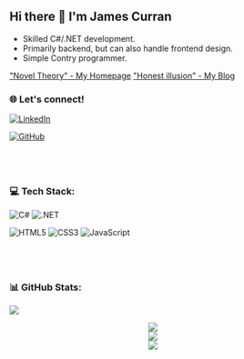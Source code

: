 ## Hi there 👋  I'm James Curran

- Skilled C#/.NET development.
- Primarily backend, but can also handle frontend design.
- Simple Contry programmer.
  
["Novel Theory" - My Homepage](https://www.noveltheory.com)
["Honest illusion" - My Blog](http://www.honestillusion.com)


### 🌐 Let's connect!
[![LinkedIn](https://img.shields.io/badge/linkedin-%230077B5.svg?style=for-the-badge&logo=linkedin&logoColor=white)](https://linkedin.com/in/jamesmcurran)

[![GitHub](https://img.shields.io/badge/GitHub-100000?style=for-the-badge&logo=github&logoColor=white)](https://github.com/jamescurran)


&nbsp;
---
### 💻 Tech Stack:

![C#](https://img.shields.io/badge/C%23-%23239120.svg?style=for-the-badge&logo=C%20Sharp&logoColor=white)
![.NET](https://img.shields.io/badge/%2eNET-%23512BD4.svg?style=for-the-badge&logo=dotnet&logoColor=white)


![HTML5](https://img.shields.io/badge/html5-%23E34F26.svg?style=for-the-badge&logo=html5&logoColor=white)
![CSS3](https://img.shields.io/badge/css3-%231572B6.svg?style=for-the-badge&logo=css3&logoColor=white)
![JavaScript](https://img.shields.io/badge/javascript-%23323330.svg?style=for-the-badge&logo=javascript&logoColor=%23F7DF1E)

&nbsp;
---

### 📊 GitHub Stats:
![](https://komarev.com/ghpvc/?username=jamescurran&style=flat-square&color=lightgray)

<div align="center">
  <img src="https://github-readme-stats.vercel.app/api?username=jamescurran&theme=ayu-mirage&hide_border=true&include_all_commits=false&count_private=true"/><br/>
    <img src="https://github-readme-stats.vercel.app/api/top-langs/?username=jamescurran&theme=ayu-mirage&hide_border=true&include_all_commits=false&count_private=true&layout=compact"/></br>
  <img src="https://github-readme-streak-stats.herokuapp.com/?user=jamescurran&theme=ayu-mirage&hide_border=true"/>
</div>
 


<!--
**jamescurran/jamescurran** is a ✨ _special_ ✨ repository because its `README.md` (this file) appears on your GitHub profile.

Here are some ideas to get you started:

- 🔭 I’m currently working on ...
- 🌱 I’m currently learning ...
- 👯 I’m looking to collaborate on ...
- 🤔 I’m looking for help with ...
- 💬 Ask me about ...
- 📫 How to reach me: ...
- 😄 Pronouns: ...
- ⚡ Fun fact: ...
-->
